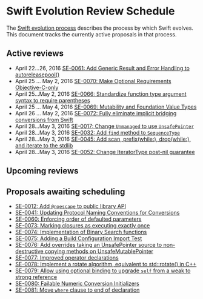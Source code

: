 # Swift Evolution Review Schedule

The [Swift evolution process][evolution-process] describes the process
by which Swift evolves. This document tracks the currently active
proposals in that process.

## Active reviews

* April 22...26, 2016 [SE-0061: Add Generic Result and Error Handling to autoreleasepool()](proposals/0061-autoreleasepool-signature.md)
* April 25 ... May 2, 2016 [SE-0070: Make Optional Requirements Objective-C-only](proposals/0070-optional-requirements.md)
* April 25...May 2, 2016 [SE-0066: Standardize function type argument syntax to require parentheses](proposals/0066-standardize-function-type-syntax.md)
* April 25 ... May 4, 2016 [SE-0069: Mutability and Foundation Value Types](proposals/0069-swift-mutability-for-foundation.md)
* April 26 ... May 2, 2016 [SE-0072: Fully eliminate implicit bridging conversions from Swift](proposals/0072-eliminate-implicit-bridging-conversions.md)
* April 28...May 3, 2016 [SE-0017: Change `Unmanaged` to use `UnsafePointer`](proposals/0017-convert-unmanaged-to-use-unsafepointer.md)
* April 28...May 3, 2016 [SE-0032: Add `find` method to `SequenceType`](proposals/0032-sequencetype-find.md)
* April 28...May 3, 2016 [SE-0045: Add scan, prefix(while:), drop(while:), and iterate to the stdlib](proposals/0045-scan-takewhile-dropwhile.md)
* April 28...May 3, 2016 [SE-0052: Change IteratorType post-nil guarantee](proposals/0052-iterator-post-nil-guarantee.md)

## Upcoming reviews



## Proposals awaiting scheduling

* [SE-0012: Add `@noescape` to public library API](proposals/0012-add-noescape-to-public-library-api.md)
* [SE-0041: Updating Protocol Naming Conventions for Conversions](proposals/0041-conversion-protocol-conventions.md)
* [SE-0060: Enforcing order of defaulted parameters](proposals/0060-defaulted-parameter-order.md)
* [SE-0073: Marking closures as executing exactly once](proposals/0073-noescape-once.md)
* [SE-0074: Implementation of Binary Search functions](proposals/0074-binary-search.md)
* [SE-0075: Adding a Build Configuration Import Test](proposals/0075-import-test.md)
* [SE-0076: Add overrides taking an UnsafePointer source to non-destructive copying methods on UnsafeMutablePointer](proposals/0076-copying-to-unsafe-mutable-pointer-with-unsafe-pointer-source.md)
* [SE-0077: Improved operator declarations](proposals/0077-operator-precedence.md)
* [SE-0078: Implement a rotate algorithm, equivalent to std::rotate() in C++](proposals/0078-rotate-algorithm.md)
* [SE-0079: Allow using optional binding to upgrade `self` from a weak to strong reference](proposals/0079-upgrade-self-from-weak-to-strong.md)
* [SE-0080: Failable Numeric Conversion Initializers](proposals/0080-failable-numeric-initializers.md)
* [SE-0081: Move `where` clause to end of declaration](proposals/0081-move-where-expression.md)


[evolution-process]: process.md  "The Swift evolution process"

